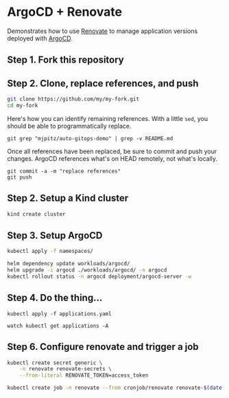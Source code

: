 # ArgoCD + Renovate

Demonstrates how to use [Renovate]() to manage application versions deployed with [ArgoCD]().

[Renovate]: https://github.com/renovatebot/
[ArgoCD]: https://github.com/argoproj/argo-cd/

## Step 1. Fork this repository

## Step 2. Clone, replace references, and push

```bash
git clone https://github.com/my/my-fork.git
cd my-fork
```

Here's how you can identify remaining references.
With a little `sed`, you should be able to programmatically replace.

```
git grep "mjpitz/auto-gitops-demo" | grep -v README.md
```

Once all references have been replaced, be sure to commit and push your changes.
ArgoCD references what's on HEAD remotely, not what's locally.

```
git commit -a -m "replace references"
git push
```

## Step 2. Setup a Kind cluster

```bash
kind create cluster
```

## Step 3. Setup ArgoCD

```bash
kubectl apply -f namespaces/

helm dependency update workloads/argocd/
helm upgrade -i argocd ./workloads/argocd/ -n argocd
kubectl rollout status -n argocd deployment/argocd-server -w
```

## Step 4. Do the thing...

```
kubectl apply -f applications.yaml

watch kubectl get applications -A
```

## Step 6. Configure renovate and trigger a job

```bash
kubectl create secret generic \
    -n renovate renovate-secrets \
    --from-literal RENOVATE_TOKEN=access_token 

kubectl create job -n renovate --from cronjob/renovate renovate-$(date +%s)
```
